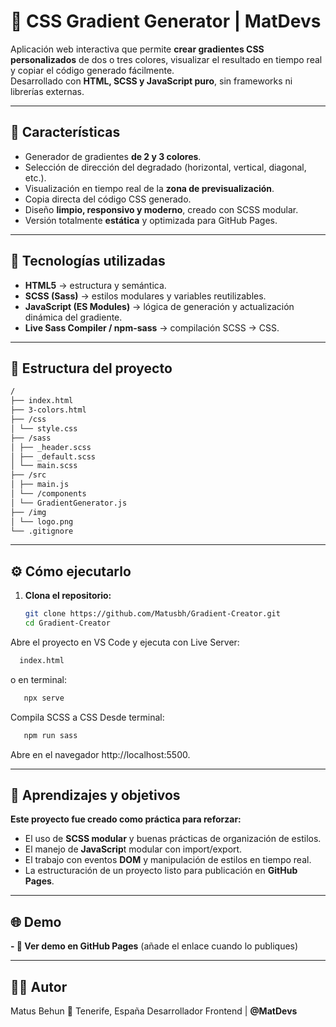 # 🎨 CSS Gradient Generator | MatDevs

Aplicación web interactiva que permite **crear gradientes CSS personalizados** de dos o tres colores, visualizar el resultado en tiempo real y copiar el código generado fácilmente.  
Desarrollado con **HTML, SCSS y JavaScript puro**, sin frameworks ni librerías externas.

---

## 🚀 Características

- Generador de gradientes **de 2 y 3 colores**.  
- Selección de dirección del degradado (horizontal, vertical, diagonal, etc.).  
- Visualización en tiempo real de la **zona de previsualización**.  
- Copia directa del código CSS generado.  
- Diseño **limpio, responsivo y moderno**, creado con SCSS modular.  
- Versión totalmente **estática** y optimizada para GitHub Pages.

---

## 🧱 Tecnologías utilizadas

- **HTML5** → estructura y semántica.  
- **SCSS (Sass)** → estilos modulares y variables reutilizables.  
- **JavaScript (ES Modules)** → lógica de generación y actualización dinámica del gradiente.  
- **Live Sass Compiler / npm-sass** → compilación SCSS → CSS.  

---

## 📁 Estructura del proyecto
```bash
/
├── index.html
├── 3-colors.html
├── /css
│ └── style.css
├── /sass
│ ├── _header.scss
│ ├── _default.scss
│ └── main.scss
├── /src
│ ├── main.js
│ └── /components
│ └── GradientGenerator.js
├── /img
│ └── logo.png
└── .gitignore
```

---

## ⚙️ Cómo ejecutarlo

1. **Clona el repositorio:**
   ```bash
   git clone https://github.com/Matusbh/Gradient-Creator.git
   cd Gradient-Creator
   ```

Abre el proyecto en VS Code y ejecuta con Live Server:

 ```bash
   index.html
```

o en terminal:
```bash
   npx serve
```

Compila SCSS a CSS 
Desde terminal:
```bash
   npm run sass
```

Abre en el navegador http://localhost:5500.

---

## 🧠 Aprendizajes y objetivos

**Este proyecto fue creado como práctica para reforzar:**
- El uso de **SCSS modular** y buenas prácticas de organización de estilos.
- El manejo de **JavaScrip**t modular con import/export.
- El trabajo con eventos **DOM** y manipulación de estilos en tiempo real.
- La estructuración de un proyecto listo para publicación en **GitHub Pages**.

---

## 🌐 Demo

**- 🔗 Ver demo en GitHub Pages**
(añade el enlace cuando lo publiques)

---

## 🧑‍💻 Autor

Matus Behun
📍 Tenerife, España
Desarrollador Frontend | **@MatDevs**





